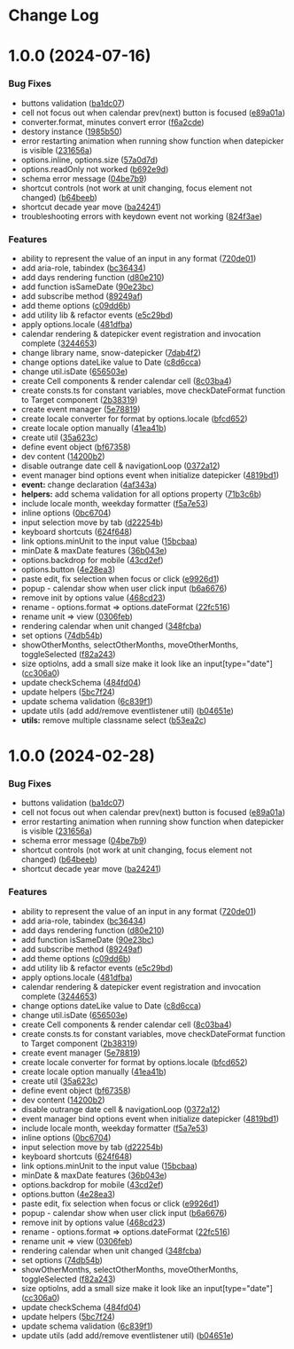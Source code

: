 # Change Log

# 1.0.0 (2024-07-16)


### Bug Fixes

* buttons validation ([ba1dc07](https://github.com/janghye0k/snow-datepicker/commit/ba1dc07f0f288a1be973266cdf0f35571abce0d6))
* cell not focus out when calendar prev(next) button is focused ([e89a01a](https://github.com/janghye0k/snow-datepicker/commit/e89a01a368468d8e17d5a75bae12305bd546678e))
* converter.format, minutes convert error ([f6a2cde](https://github.com/janghye0k/snow-datepicker/commit/f6a2cde5dcd2984d3dc24d6a4bc4b3593186f6f3))
* destory instance ([1985b50](https://github.com/janghye0k/snow-datepicker/commit/1985b50f9603c15d608ea5c815022bb8d1046033))
* error restarting animation when running show function when datepicker is visible ([231656a](https://github.com/janghye0k/snow-datepicker/commit/231656af372b20fd498a0ff5c50eec845cdc0795))
* options.inline, options.size ([57a0d7d](https://github.com/janghye0k/snow-datepicker/commit/57a0d7d3434bc5553e5a155b85b143f7bdccfcab))
* options.readOnly not worked ([b692e9d](https://github.com/janghye0k/snow-datepicker/commit/b692e9dd2160cb4d8b3fc6a39eb5c872c8a760fb))
* schema error message ([04be7b9](https://github.com/janghye0k/snow-datepicker/commit/04be7b9393ca080696c43b0fb75b8c7ad6eaf393))
* shortcut controls (not work at unit changing, focus element not changed) ([b64beeb](https://github.com/janghye0k/snow-datepicker/commit/b64beebf5b59bf64c3110bbd98cad12e4f6dd7a6))
* shortcut decade year move ([ba24241](https://github.com/janghye0k/snow-datepicker/commit/ba24241e98770b7b2192c248c0187493d880ee3f))
* troubleshooting errors with keydown event not working ([824f3ae](https://github.com/janghye0k/snow-datepicker/commit/824f3aeb6407c541ec0c07e41a8e3689b01aca95))


### Features

* ability to represent the value of an input in any format ([720de01](https://github.com/janghye0k/snow-datepicker/commit/720de01e3619d9eb09b377c9bcabd75fa3261135))
* add aria-role, tabindex ([bc36434](https://github.com/janghye0k/snow-datepicker/commit/bc3643423b6033f0c77e46ecec9bf9b32ab3fdb3))
* add days rendering function ([d80e210](https://github.com/janghye0k/snow-datepicker/commit/d80e210244dd781f3fd9c417114a8a3044ed3435))
* add function isSameDate ([90e23bc](https://github.com/janghye0k/snow-datepicker/commit/90e23bc4b967448c0582848b68b21b0018840297))
* add subscribe method ([89249af](https://github.com/janghye0k/snow-datepicker/commit/89249af7aca9dee4e4ef2185f8744714d14fdfed))
* add theme options ([c09dd6b](https://github.com/janghye0k/snow-datepicker/commit/c09dd6b6546e727081f1886c8dd6e743a374762d))
* add utility lib & refactor events ([e5c29bd](https://github.com/janghye0k/snow-datepicker/commit/e5c29bd7a5bb53cb1798aaf98062c2856fe5eefe))
* apply options.locale ([481dfba](https://github.com/janghye0k/snow-datepicker/commit/481dfbac18e3fd7d695c30f5e09f3775137e813d))
* calendar rendering & datepicker event registration and invocation complete ([3244653](https://github.com/janghye0k/snow-datepicker/commit/32446533e3c9246a339c30c7ae559f6ee3f7f6a2))
* change library name, snow-datepicker ([7dab4f2](https://github.com/janghye0k/snow-datepicker/commit/7dab4f20e675c05ec2f2fed2367fdf06147c1172))
* change options dateLike value to Date ([c8d6cca](https://github.com/janghye0k/snow-datepicker/commit/c8d6cca213aa52844d741ca13d811ccad37f3a86))
* change util.isDate ([656503e](https://github.com/janghye0k/snow-datepicker/commit/656503ef497a98b9e1c17fea7898239f88dc01f3))
* create Cell components & render calendar cell ([8c03ba4](https://github.com/janghye0k/snow-datepicker/commit/8c03ba41f96b213a459309ae9972764459f6127a))
* create consts.ts for constant variables, move checkDateFormat function to Target component ([2b38319](https://github.com/janghye0k/snow-datepicker/commit/2b383190d5afdd373be4adb417d9b63a90233790))
* create event manager ([5e78819](https://github.com/janghye0k/snow-datepicker/commit/5e788196e261e5c9e0fd37f3b3c801e72209945c))
* create locale converter for format by options.locale ([bfcd652](https://github.com/janghye0k/snow-datepicker/commit/bfcd65293d737ab081dc8f47cee90c5c5fc177aa))
* create locale option manually ([41ea41b](https://github.com/janghye0k/snow-datepicker/commit/41ea41b2e0f63ba7b2d2dd24e64dad2197ca7f0b))
* create util ([35a623c](https://github.com/janghye0k/snow-datepicker/commit/35a623c9bdb9847b61cd3177f32174bef5f32ff7))
* define event object ([bf67358](https://github.com/janghye0k/snow-datepicker/commit/bf67358fa5ad310bff07319d12428be77ebd95f0))
* dev content ([14200b2](https://github.com/janghye0k/snow-datepicker/commit/14200b2bf65a1ee022cb44e9450b7d91a9c48ce0))
* disable outrange date cell & navigationLoop ([0372a12](https://github.com/janghye0k/snow-datepicker/commit/0372a12913f1ce487770bcaa5327b806f8b5ccf4))
* event manager bind options event when initialize datepicker ([4819bd1](https://github.com/janghye0k/snow-datepicker/commit/4819bd11e2563c46e2595b0f0c045e087323a789))
* **event:** change declaration ([4af343a](https://github.com/janghye0k/snow-datepicker/commit/4af343a7352fb39277e33d3bec1f877bbbe0343e))
* **helpers:** add schema validation for all options property ([71b3c6b](https://github.com/janghye0k/snow-datepicker/commit/71b3c6b72abfce55b69032edde9381f16f7eccab))
* include locale month, weekday formatter ([f5a7e53](https://github.com/janghye0k/snow-datepicker/commit/f5a7e53c6b56f65c57adb51bae26467473ca966d))
* inline options ([0bc6704](https://github.com/janghye0k/snow-datepicker/commit/0bc67044dd695add5e88507247c374cd8283d483))
* input selection move by tab ([d22254b](https://github.com/janghye0k/snow-datepicker/commit/d22254b9b692911421b2c193d37aaf159b05bc56))
* keyboard shortcuts ([624f648](https://github.com/janghye0k/snow-datepicker/commit/624f648989766b19b82c0c6b39db8bf97055ab6d))
* link options.minUnit to the input value ([15bcbaa](https://github.com/janghye0k/snow-datepicker/commit/15bcbaa042bafb3737e35296c210c677ebe6ca32))
* minDate & maxDate features ([36b043e](https://github.com/janghye0k/snow-datepicker/commit/36b043e2d7146626463ef875aaa3503c3b84afb2))
* options.backdrop for mobile ([43cd2ef](https://github.com/janghye0k/snow-datepicker/commit/43cd2ef6a5a4327db187cb52d0aaa31f1517a1b9))
* options.button ([4e28ea3](https://github.com/janghye0k/snow-datepicker/commit/4e28ea3ad43ede7e411b01f56a92c2c0fc65f21f))
* paste edit, fix selection when focus or click ([e9926d1](https://github.com/janghye0k/snow-datepicker/commit/e9926d1be0c616e8f2c318ab464d065958d6e4d0))
* popup - calendar show when user click input ([b6a6676](https://github.com/janghye0k/snow-datepicker/commit/b6a6676236bf456dbc6e67ed11e6c62f4c392dcf))
* remove init by options value ([468cd23](https://github.com/janghye0k/snow-datepicker/commit/468cd23d0e66b7af9a9cabbdf2d224204205a5d7))
* rename - options.format => options.dateFormat ([22fc516](https://github.com/janghye0k/snow-datepicker/commit/22fc5163d64c16030f86f83090cee903efc0808f))
* rename unit => view ([0306feb](https://github.com/janghye0k/snow-datepicker/commit/0306feb295afa81f773347cb52cd2e856de26a11))
* rendering calendar when unit changed ([348fcba](https://github.com/janghye0k/snow-datepicker/commit/348fcba1235d0188865622b5dc1d5a79561c67e5))
* set options ([74db54b](https://github.com/janghye0k/snow-datepicker/commit/74db54b252478d363303215f133b274cf9cfbf8d))
* showOtherMonths, selectOtherMonths, moveOtherMonths, toggleSelected ([f82a243](https://github.com/janghye0k/snow-datepicker/commit/f82a24339c1a4fd3bec50ac16dae1d979e80e281))
* size optiolns, add a small size make it look like an input[type="date"] ([cc306a0](https://github.com/janghye0k/snow-datepicker/commit/cc306a0917a91e493082b92dada7daff98d27cae))
* update checkSchema ([484fd04](https://github.com/janghye0k/snow-datepicker/commit/484fd04d90f40f549ee384fbafa210c88aade470))
* update helpers ([5bc7f24](https://github.com/janghye0k/snow-datepicker/commit/5bc7f2473a12e3219a3b32c44f104038f5e563b6))
* update schema validation ([6c839f1](https://github.com/janghye0k/snow-datepicker/commit/6c839f1f55a32cf591bf4a0b6688b323160d30e0))
* update utils (add add/remove eventlistener util) ([b04651e](https://github.com/janghye0k/snow-datepicker/commit/b04651e9332cf5e8cb265bf3cadccd6ed11649e6))
* **utils:** remove multiple classname select ([b53ea2c](https://github.com/janghye0k/snow-datepicker/commit/b53ea2c17627bb6d5ebe5bcf7f6c769f02af8f0d))

# 1.0.0 (2024-02-28)


### Bug Fixes

* buttons validation ([ba1dc07](https://github.com/janghye0k/datepicker/commit/ba1dc07f0f288a1be973266cdf0f35571abce0d6))
* cell not focus out when calendar prev(next) button is focused ([e89a01a](https://github.com/janghye0k/datepicker/commit/e89a01a368468d8e17d5a75bae12305bd546678e))
* error restarting animation when running show function when datepicker is visible ([231656a](https://github.com/janghye0k/datepicker/commit/231656af372b20fd498a0ff5c50eec845cdc0795))
* schema error message ([04be7b9](https://github.com/janghye0k/datepicker/commit/04be7b9393ca080696c43b0fb75b8c7ad6eaf393))
* shortcut controls (not work at unit changing, focus element not changed) ([b64beeb](https://github.com/janghye0k/datepicker/commit/b64beebf5b59bf64c3110bbd98cad12e4f6dd7a6))
* shortcut decade year move ([ba24241](https://github.com/janghye0k/datepicker/commit/ba24241e98770b7b2192c248c0187493d880ee3f))


### Features

* ability to represent the value of an input in any format ([720de01](https://github.com/janghye0k/datepicker/commit/720de01e3619d9eb09b377c9bcabd75fa3261135))
* add aria-role, tabindex ([bc36434](https://github.com/janghye0k/datepicker/commit/bc3643423b6033f0c77e46ecec9bf9b32ab3fdb3))
* add days rendering function ([d80e210](https://github.com/janghye0k/datepicker/commit/d80e210244dd781f3fd9c417114a8a3044ed3435))
* add function isSameDate ([90e23bc](https://github.com/janghye0k/datepicker/commit/90e23bc4b967448c0582848b68b21b0018840297))
* add subscribe method ([89249af](https://github.com/janghye0k/datepicker/commit/89249af7aca9dee4e4ef2185f8744714d14fdfed))
* add theme options ([c09dd6b](https://github.com/janghye0k/datepicker/commit/c09dd6b6546e727081f1886c8dd6e743a374762d))
* add utility lib & refactor events ([e5c29bd](https://github.com/janghye0k/datepicker/commit/e5c29bd7a5bb53cb1798aaf98062c2856fe5eefe))
* apply options.locale ([481dfba](https://github.com/janghye0k/datepicker/commit/481dfbac18e3fd7d695c30f5e09f3775137e813d))
* calendar rendering & datepicker event registration and invocation complete ([3244653](https://github.com/janghye0k/datepicker/commit/32446533e3c9246a339c30c7ae559f6ee3f7f6a2))
* change options dateLike value to Date ([c8d6cca](https://github.com/janghye0k/datepicker/commit/c8d6cca213aa52844d741ca13d811ccad37f3a86))
* change util.isDate ([656503e](https://github.com/janghye0k/datepicker/commit/656503ef497a98b9e1c17fea7898239f88dc01f3))
* create Cell components & render calendar cell ([8c03ba4](https://github.com/janghye0k/datepicker/commit/8c03ba41f96b213a459309ae9972764459f6127a))
* create consts.ts for constant variables, move checkDateFormat function to Target component ([2b38319](https://github.com/janghye0k/datepicker/commit/2b383190d5afdd373be4adb417d9b63a90233790))
* create event manager ([5e78819](https://github.com/janghye0k/datepicker/commit/5e788196e261e5c9e0fd37f3b3c801e72209945c))
* create locale converter for format by options.locale ([bfcd652](https://github.com/janghye0k/datepicker/commit/bfcd65293d737ab081dc8f47cee90c5c5fc177aa))
* create locale option manually ([41ea41b](https://github.com/janghye0k/datepicker/commit/41ea41b2e0f63ba7b2d2dd24e64dad2197ca7f0b))
* create util ([35a623c](https://github.com/janghye0k/datepicker/commit/35a623c9bdb9847b61cd3177f32174bef5f32ff7))
* define event object ([bf67358](https://github.com/janghye0k/datepicker/commit/bf67358fa5ad310bff07319d12428be77ebd95f0))
* dev content ([14200b2](https://github.com/janghye0k/datepicker/commit/14200b2bf65a1ee022cb44e9450b7d91a9c48ce0))
* disable outrange date cell & navigationLoop ([0372a12](https://github.com/janghye0k/datepicker/commit/0372a12913f1ce487770bcaa5327b806f8b5ccf4))
* event manager bind options event when initialize datepicker ([4819bd1](https://github.com/janghye0k/datepicker/commit/4819bd11e2563c46e2595b0f0c045e087323a789))
* include locale month, weekday formatter ([f5a7e53](https://github.com/janghye0k/datepicker/commit/f5a7e53c6b56f65c57adb51bae26467473ca966d))
* inline options ([0bc6704](https://github.com/janghye0k/datepicker/commit/0bc67044dd695add5e88507247c374cd8283d483))
* input selection move by tab ([d22254b](https://github.com/janghye0k/datepicker/commit/d22254b9b692911421b2c193d37aaf159b05bc56))
* keyboard shortcuts ([624f648](https://github.com/janghye0k/datepicker/commit/624f648989766b19b82c0c6b39db8bf97055ab6d))
* link options.minUnit to the input value ([15bcbaa](https://github.com/janghye0k/datepicker/commit/15bcbaa042bafb3737e35296c210c677ebe6ca32))
* minDate & maxDate features ([36b043e](https://github.com/janghye0k/datepicker/commit/36b043e2d7146626463ef875aaa3503c3b84afb2))
* options.backdrop for mobile ([43cd2ef](https://github.com/janghye0k/datepicker/commit/43cd2ef6a5a4327db187cb52d0aaa31f1517a1b9))
* options.button ([4e28ea3](https://github.com/janghye0k/datepicker/commit/4e28ea3ad43ede7e411b01f56a92c2c0fc65f21f))
* paste edit, fix selection when focus or click ([e9926d1](https://github.com/janghye0k/datepicker/commit/e9926d1be0c616e8f2c318ab464d065958d6e4d0))
* popup - calendar show when user click input ([b6a6676](https://github.com/janghye0k/datepicker/commit/b6a6676236bf456dbc6e67ed11e6c62f4c392dcf))
* remove init by options value ([468cd23](https://github.com/janghye0k/datepicker/commit/468cd23d0e66b7af9a9cabbdf2d224204205a5d7))
* rename - options.format => options.dateFormat ([22fc516](https://github.com/janghye0k/datepicker/commit/22fc5163d64c16030f86f83090cee903efc0808f))
* rename unit => view ([0306feb](https://github.com/janghye0k/datepicker/commit/0306feb295afa81f773347cb52cd2e856de26a11))
* rendering calendar when unit changed ([348fcba](https://github.com/janghye0k/datepicker/commit/348fcba1235d0188865622b5dc1d5a79561c67e5))
* set options ([74db54b](https://github.com/janghye0k/datepicker/commit/74db54b252478d363303215f133b274cf9cfbf8d))
* showOtherMonths, selectOtherMonths, moveOtherMonths, toggleSelected ([f82a243](https://github.com/janghye0k/datepicker/commit/f82a24339c1a4fd3bec50ac16dae1d979e80e281))
* size optiolns, add a small size make it look like an input[type="date"] ([cc306a0](https://github.com/janghye0k/datepicker/commit/cc306a0917a91e493082b92dada7daff98d27cae))
* update checkSchema ([484fd04](https://github.com/janghye0k/datepicker/commit/484fd04d90f40f549ee384fbafa210c88aade470))
* update helpers ([5bc7f24](https://github.com/janghye0k/datepicker/commit/5bc7f2473a12e3219a3b32c44f104038f5e563b6))
* update schema validation ([6c839f1](https://github.com/janghye0k/datepicker/commit/6c839f1f55a32cf591bf4a0b6688b323160d30e0))
* update utils (add add/remove eventlistener util) ([b04651e](https://github.com/janghye0k/datepicker/commit/b04651e9332cf5e8cb265bf3cadccd6ed11649e6))
